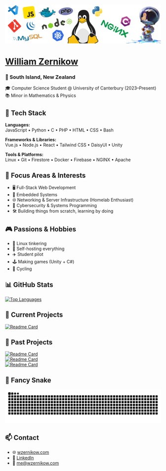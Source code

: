 ![Banner](https://raw.githubusercontent.com/wzern/wzern/main/banner-transparent.png)

# [William Zernikow](https://www.wzernikow.com)
### 📍 South Island, New Zealand  
🎓 Computer Science Student @ University of Canterbury (2023–Present)  
📚 Minor in Mathematics & Physics  


## 🔧 Tech Stack

**Languages:**  
JavaScript • Python • C • PHP • HTML • CSS • Bash  

**Frameworks & Libraries:**  
Vue.js • Node.js • React • Tailwind CSS • DaisyUI • Unity

**Tools & Platforms:**  
Linux • Git • Firestore • Docker • Firebase • NGINX • Apache  


## 🚀 Focus Areas & Interests

- 🖥️ Full-Stack Web Development  
- 🧠 Embedded Systems  
- 🌐 Networking & Server Infrastructure (Homelab Enthusiast)  
- 🔐 Cybersecurity & Systems Programming  
- 🛠️ Building things from scratch, learning by doing


## 🎮 Passions & Hobbies

- 🐧 Linux tinkering
- 🔧 Self-hosting everything
- ✈️ Student pilot
- 🕹️ Making games (Unity + C#)
- 🚵 Cycling


## 📊 GitHub Stats

[![Top Languages](https://gh-stats.wzernikow.com/api/top-langs?layout=compact&username=wzern&langs_count=8&theme=github_dark)](https://github.com/wzern?tab=repositories)


## 🔨 Current Projects

[![Readme Card](https://gh-stats.wzernikow.com/api/pin?username=wzern&theme=github_dark&repo=learning-react-js)](https://github.com/wzern/learning-react-js)


## 📁 Past Projects

[![Readme Card](https://gh-stats.wzernikow.com/api/pin?username=wzern&theme=github_dark&repo=weather-pi-project)](https://github.com/wzern/weather-pi-project)  
[![Readme Card](https://gh-stats.wzernikow.com/api/pin?username=wzern&theme=github_dark&repo=12DGT-Maths-Game)](https://github.com/wzern/12DGT-Maths-Game)  
[![Readme Card](https://gh-stats.wzernikow.com/api/pin?username=wzern&theme=github_dark&repo=Retribution)](https://github.com/wzern/Retribution)


## 🐍 Fancy Snake

<img src="https://raw.githubusercontent.com/wzern/wzern/output/snake-dark.svg" alt="Snake animation" />


## 📫 Contact

- 🌐 [wzernikow.com](https://www.wzernikow.com)  
- 💼 [LinkedIn](https://www.linkedin.com/in/wzern)
- 📧 me@wzernikow.com
